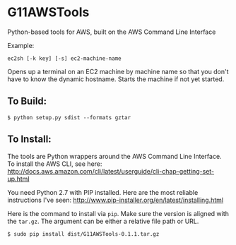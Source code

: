 G11AWSTools
===========

Python-based tools for AWS, built on the AWS Command Line Interface

Example:

    ec2sh [-k key] [-s] ec2-machine-name

Opens up a terminal on an EC2 machine by machine name so that you don't have to know the dynamic hostname.  Starts
the machine if not yet started.


To Build:
---------

    $ python setup.py sdist --formats gztar

To Install:
-----------
The tools are Python wrappers around the AWS Command Line Interface.  To install the AWS CLI, see here:
http://docs.aws.amazon.com/cli/latest/userguide/cli-chap-getting-set-up.html

You need Python 2.7 with PIP installed. Here are the most reliable instructions I've seen:
http://www.pip-installer.org/en/latest/installing.html

Here is the command to install via `pip`.  Make sure the version is aligned with the `tar.gz`. The argument
can be either a relative file path or URL.

    $ sudo pip install dist/G11AWSTools-0.1.1.tar.gz
